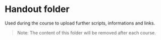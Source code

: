 # Handout folder

Used during the course to upload further scripts, informations and links. 

> Note: The content of this folder will be removed after each course.
